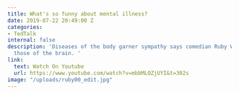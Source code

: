 ```yaml
---
title: What's so funny about mental illness?
date: 2019-07-22 20:49:00 Z
categories:
- TedTalk
internal: false
description: 'Diseases of the body garner sympathy says comedian Ruby Wax -- except
  those of the brain. '
link:
  text: Watch On Youtube
  url: https://www.youtube.com/watch?v=mbbMLOZjUYI&t=302s
image: "/uploads/ruby00_edit.jpg"
---
```


